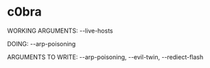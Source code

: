 # c0bra

WORKING ARGUMENTS:
--live-hosts

DOING:
--arp-poisoning

ARGUMENTS TO WRITE:
--arp-poisoning,
--evil-twin,
--rediect-flash

